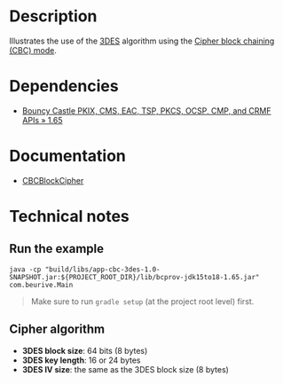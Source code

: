 # Description

Illustrates the use of the [3DES](https://en.wikipedia.org/wiki/Triple_DES) algorithm using
the [Cipher block chaining (CBC) mode](https://en.wikipedia.org/wiki/Block_cipher_mode_of_operation#Cipher_block_chaining_(CBC)).

# Dependencies

* [Bouncy Castle PKIX, CMS, EAC, TSP, PKCS, OCSP, CMP, and CRMF APIs » 1.65](https://mvnrepository.com/artifact/org.bouncycastle/bcpkix-jdk15to18/1.65)

# Documentation

* [CBCBlockCipher](https://people.eecs.berkeley.edu/~jonah/bc/org/bouncycastle/crypto/modes/CBCBlockCipher.html)

# Technical notes

## Run the example

    java -cp "build/libs/app-cbc-3des-1.0-SNAPSHOT.jar:${PROJECT_ROOT_DIR}/lib/bcprov-jdk15to18-1.65.jar" com.beurive.Main

> Make sure to run `gradle setup` (at the project root level) first.

## Cipher algorithm

* **3DES block size**: 64 bits (8 bytes)
* **3DES key length**: 16 or 24 bytes
* **3DES IV size**: the same as the 3DES block size (8 bytes)
